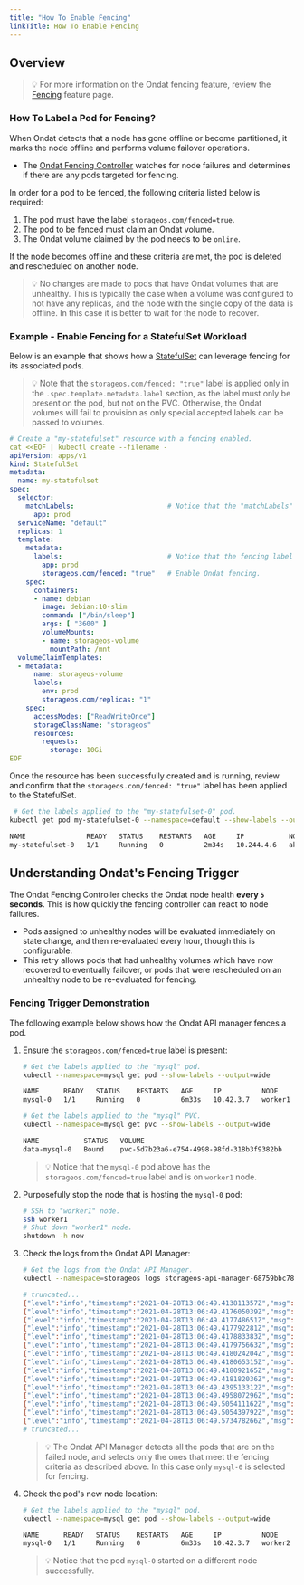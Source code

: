 ```yaml
---
title: "How To Enable Fencing"
linkTitle: How To Enable Fencing
---
```


## Overview

> 💡 For more information on the Ondat fencing feature, review the [Fencing](/docs/concepts/fencing) feature page.

### How To Label a Pod for Fencing?

When Ondat detects that a node has gone offline or become partitioned, it marks the node offline and performs volume failover operations.
- The [Ondat Fencing Controller](https://github.com/storageos/api-manager/tree/master/controllers/fencer) watches for node failures and determines if there are any pods targeted for fencing. 

In order for a pod to be fenced, the following criteria listed below is required:

1. The pod must have the label `storageos.com/fenced=true`.
1. The pod to be fenced must claim an Ondat volume.
1. The Ondat volume claimed by the pod needs to be `online`.

If the node becomes offline and these criteria are met, the pod is deleted and rescheduled on another node.

> 💡 No changes are made to pods that have Ondat volumes that are unhealthy. This is typically the case when a volume was configured to not have any replicas, and the node with the single copy of the data is offline. In this case it is better to wait for the node to recover.

### Example - Enable Fencing for a StatefulSet Workload

Below is an example that shows how a [StatefulSet](https://kubernetes.io/docs/concepts/workloads/controllers/statefulset/) can leverage fencing for its associated pods.

> 💡 Note that the `storageos.com/fenced: "true"` label is applied only in the `.spec.template.metadata.label` section, as the label must only be present on the pod, but not on the PVC. Otherwise, the Ondat volumes will fail to provision as only special accepted labels can be passed to volumes.

```yaml
# Create a "my-statefulset" resource with a fencing enabled. 
cat <<EOF | kubectl create --filename -
apiVersion: apps/v1
kind: StatefulSet
metadata:
  name: my-statefulset
spec:
  selector:
    matchLabels:                       # Notice that the "matchLabels" does NOT have the fencing label.
      app: prod
  serviceName: "default"
  replicas: 1
  template:
    metadata:
      labels:                          # Notice that the fencing label IS PRESENT here.
        app: prod
        storageos.com/fenced: "true"   # Enable Ondat fencing.
    spec:
      containers:
      - name: debian
        image: debian:10-slim
        command: ["/bin/sleep"]
        args: [ "3600" ]
        volumeMounts:
        - name: storageos-volume
          mountPath: /mnt
  volumeClaimTemplates:
  - metadata:
      name: storageos-volume
      labels:
        env: prod
        storageos.com/replicas: "1"
    spec:
      accessModes: ["ReadWriteOnce"]
      storageClassName: "storageos"
      resources:
        requests:
          storage: 10Gi
EOF
```

Once the resource has been successfully created and is running, review and confirm that the `storageos.com/fenced: "true"` label has been applied to the StatefulSet.

```bash
 # Get the labels applied to the "my-statefulset-0" pod.
kubectl get pod my-statefulset-0 --namespace=default --show-labels --output=wide

NAME               READY   STATUS    RESTARTS   AGE     IP           NODE                              NOMINATED NODE   READINESS GATES   LABELS
my-statefulset-0   1/1     Running   0          2m34s   10.244.4.6   aks-storage-41375452-vmss000001   <none>           <none>            app=prod,controller-revision-hash=my-statefulset-d7dc867bf,statefulset.kubernetes.io/pod-name=my-statefulset-0,storageos.com/fenced=true
```

## Understanding Ondat's Fencing Trigger

The Ondat Fencing Controller checks the Ondat node health **every `5` seconds**. This is how quickly the fencing controller can react to node failures.
- Pods assigned to unhealthy nodes will be evaluated immediately on state change, and then re-evaluated every hour, though this is configurable. 
- This retry allows pods that had unhealthy volumes which have now recovered to eventually failover, or pods that were rescheduled on an unhealthy node to be re-evaluated for fencing.

### Fencing Trigger Demonstration

The following example below shows how the Ondat API manager fences a pod.

1. Ensure the `storageos.com/fenced=true` label is present:

    ```bash
    # Get the labels applied to the "mysql" pod.
    kubectl --namespace=mysql get pod --show-labels --output=wide
    
    NAME      READY   STATUS    RESTARTS   AGE     IP          NODE             NOMINATED NODE   READINESS GATES   LABELS
    mysql-0   1/1     Running   0          6m33s   10.42.3.7   worker1   <none>           <none>            app=mysql,controller-revision-hash=mysql-799fd74b87,env=prod,statefulset.kubernetes.io/pod-name=mysql-0,storageos.com/fenced=true

    # Get the labels applied to the "mysql" PVC.
    kubectl --namespace=mysql get pvc --show-labels --output=wide
    
    NAME           STATUS   VOLUME                                     CAPACITY   ACCESS MODES   STORAGECLASS   AGE   VOLUMEMODE   LABELS
    data-mysql-0   Bound    pvc-5d7b23a6-e754-4998-98fd-318b3f9382bb   5Gi        RWO            storageos      19m   Filesystem   app=mysql,env=prod,storageos.com/replicas=1
    ```

    > 💡 Notice that the `mysql-0` pod above has the `storageos.com/fenced=true` label and is on `worker1` node.

1. Purposefully stop the node that is hosting the `mysql-0` pod:

    ```bash
    # SSH to "worker1" node.
    ssh worker1
    # Shut down "worker1" node.
    shutdown -h now
    ```

1. Check the logs from the Ondat API Manager:

    ```bash
    # Get the logs from the Ondat API Manager.
    kubectl --namespace=storageos logs storageos-api-manager-68759bbc78-7l5fw
    
    # truncated...
    {"level":"info","timestamp":"2021-04-28T13:06:49.413811357Z","msg":"skipping pod without storageos.com/fenced=true label set","name":"nginx-ingress-controller-xbqjf","namespace":"ingress-nginx"}
    {"level":"info","timestamp":"2021-04-28T13:06:49.417605039Z","msg":"skipping pod without storageos.com/fenced=true label set","name":"storageos-api-manager-68759bbc78-7l5fw","namespace":"storageos"}
    {"level":"info","timestamp":"2021-04-28T13:06:49.417748651Z","msg":"skipping pod without storageos.com/fenced=true label set","name":"coredns-7c5566588d-8g5xq","namespace":"storageos"}
    {"level":"info","timestamp":"2021-04-28T13:06:49.417792281Z","msg":"skipping pod without storageos.com/fenced=true label set","name":"metrics-server-6b55c64f86-cnwtk","namespace":"storageos"}
    {"level":"info","timestamp":"2021-04-28T13:06:49.417883383Z","msg":"skipping pod without storageos.com/fenced=true label set","name":"default-http-backend-67cf578fc4-w8sm4","namespace":"ingress-nginx"}
    {"level":"info","timestamp":"2021-04-28T13:06:49.417975663Z","msg":"skipping pod without storageos.com/fenced=true label set","name":"coredns-autoscaler-65bfc8d47d-ph6pn","namespace":"storageos"}
    {"level":"info","timestamp":"2021-04-28T13:06:49.418024204Z","msg":"skipping pod without storageos.com/fenced=true label set","name":"canal-stzdv","namespace":"storageos"}
    {"level":"info","timestamp":"2021-04-28T13:06:49.418065315Z","msg":"skipping pod without storageos.com/fenced=true label set","name":"storageos-etcd-2hkff82fq2","namespace":"storageos-etcd"}
    {"level":"info","timestamp":"2021-04-28T13:06:49.418092165Z","msg":"skipping pod without storageos.com/fenced=true label set","name":"storageos-daemonset-6zrkk","namespace":"storageos"}
    {"level":"info","timestamp":"2021-04-28T13:06:49.418182036Z","msg":"skipping pod without storageos.com/fenced=true label set","name":"cattle-node-agent-sjspk","namespace":"cattle-system"}
    {"level":"info","timestamp":"2021-04-28T13:06:49.439513312Z","msg":"pod has fenced label set and volume(s) still healthy after node failure, proceeding with fencing","pod":"mysql-0","namespace":"mysql"}
    {"level":"info","timestamp":"2021-04-28T13:06:49.495807296Z","msg":"pod deleted","pod":"mysql-0","namespace":"mysql"}
    {"level":"info","timestamp":"2021-04-28T13:06:49.505411162Z","msg":"volume attachment deleted","pod":"mysql-0","namespace":"mysql","pvc":"data-mysql-0","va":"csi-c2b44cee5a647e20d77e0e217dfaec07afd592eae57bcccc09b3447de653ae8c","node":"worker1"}
    {"level":"info","timestamp":"2021-04-28T13:06:49.505439792Z","msg":"fenced pod"}
    {"level":"info","timestamp":"2021-04-28T13:06:49.573478266Z","msg":"set scheduler","scheduler":"storageos-scheduler","pod":"mysql/mysql-0"}
    # truncated...
    ```

    > 💡 The Ondat API Manager detects all the pods that are on the failed node, and selects only the ones that meet the fencing criteria as described above. In this case only `mysql-0` is selected for fencing.

1. Check the pod's new node location:

    ```bash 
    # Get the labels applied to the "mysql" pod.
    kubectl --namespace=mysql get pod --show-labels --output=wide
    
    NAME      READY   STATUS    RESTARTS   AGE     IP          NODE             NOMINATED NODE   READINESS GATES   LABELS
    mysql-0   1/1     Running   0          6m33s   10.42.3.7   worker2   <none>           <none>            app=mysql,controller-revision-hash=mysql-799fd74b87,env=prod,statefulset.kubernetes.io/pod-name=mysql-0,storageos.com/fenced=true
    ```

    > 💡 Notice that the pod `mysql-0` started on a different node successfully.

